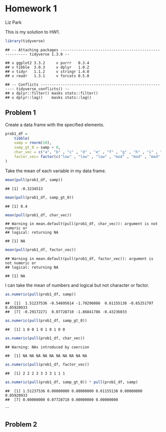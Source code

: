 Homework 1
================
Liz Park

This is my solution to HW1.

``` r
library(tidyverse)
```

    ## -- Attaching packages ------------------------------------------------------- tidyverse 1.3.0 --

    ## v ggplot2 3.3.2     v purrr   0.3.4
    ## v tibble  3.0.3     v dplyr   1.0.2
    ## v tidyr   1.1.2     v stringr 1.4.0
    ## v readr   1.3.1     v forcats 0.5.0

    ## -- Conflicts ---------------------------------------------------------- tidyverse_conflicts() --
    ## x dplyr::filter() masks stats::filter()
    ## x dplyr::lag()    masks stats::lag()

## Problem 1

Create a data frame with the specified elements.

``` r
prob1_df =
    tibble(
    samp = rnorm(10),
    samp_gt_0 = samp > 0,
    char_vec = c("a", "b" , "c" , "d" , "e" , "f" , "g" , "h" , "i" , "j"),
    factor_vec= factor(c("low" , "low" , "low" , "mod" , "mod" , "mod" , "mod" , "high" , "high" , "high"))
)
```

Take the mean of each variable in my data frame.

``` r
mean(pull(prob1_df, samp))
```

    ## [1] -0.3234513

``` r
mean(pull(prob1_df, samp_gt_0))
```

    ## [1] 0.4

``` r
mean(pull(prob1_df, char_vec))
```

    ## Warning in mean.default(pull(prob1_df, char_vec)): argument is not numeric or
    ## logical: returning NA

    ## [1] NA

``` r
mean(pull(prob1_df, factor_vec))
```

    ## Warning in mean.default(pull(prob1_df, factor_vec)): argument is not numeric or
    ## logical: returning NA

    ## [1] NA

I can take the mean of numbers and logical but not character or factor.

``` r
as.numeric(pull(prob1_df, samp))
```

    ##  [1]  1.51237536 -0.54695614 -1.70296086  0.61155138 -0.65251797  0.05920933
    ##  [7] -0.29172271  0.07728710 -1.86841786 -0.43236033

``` r
as.numeric(pull(prob1_df, samp_gt_0))
```

    ##  [1] 1 0 0 1 0 1 0 1 0 0

``` r
as.numeric(pull(prob1_df, char_vec))
```

    ## Warning: NAs introduced by coercion

    ##  [1] NA NA NA NA NA NA NA NA NA NA

``` r
as.numeric(pull(prob1_df, factor_vec))
```

    ##  [1] 2 2 2 3 3 3 3 1 1 1

``` r
as.numeric(pull(prob1_df, samp_gt_0)) * pull(prob1_df, samp)
```

    ##  [1] 1.51237536 0.00000000 0.00000000 0.61155138 0.00000000 0.05920933
    ##  [7] 0.00000000 0.07728710 0.00000000 0.00000000

\`\`\`

## Problem 2
